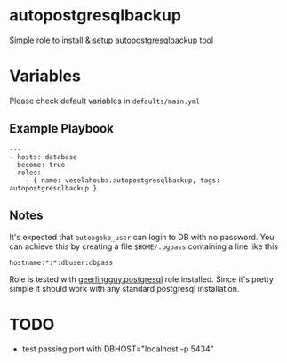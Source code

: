 # autopostgresqlbackup

Simple role to install & setup [autopostgresqlbackup](https://github.com/k0lter/autopostgresqlbackup) tool

# Variables

Please check default variables in `defaults/main.yml`

## Example Playbook

```
---
- hosts: database
  become: true
  roles:
    - { name: veselahouba.autopostgresqlbackup, tags: autopostgresqlbackup }
```

## Notes

It's expected that `autopgbkp_user` can login to DB with no password. You can achieve this by creating a file `$HOME/.pgpass` containing a line like this

```
hostname:*:*:dbuser:dbpass
```

Role is tested with [geerlingguy.postgresql](https://github.com/geerlingguy/ansible-role-postgresql) role installed. Since it's pretty simple it should work with any standard postgresql installation.


# TODO
- test passing port with DBHOST="localhost -p 5434"

